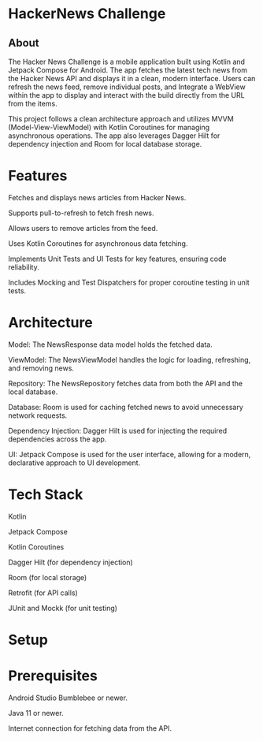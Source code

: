 # HackerNews Challenge
## About
The Hacker News Challenge is a mobile application built using Kotlin and Jetpack Compose for Android. The app fetches the latest tech news from the Hacker News API and displays it in a clean, modern interface. Users can refresh the news feed, remove individual posts, and Integrate a WebView within the app to display and interact with the build directly from the URL from the items.

This project follows a clean architecture approach and utilizes MVVM (Model-View-ViewModel) with Kotlin Coroutines for managing asynchronous operations. The app also leverages Dagger Hilt for dependency injection and Room for local database storage.


# Features
Fetches and displays news articles from Hacker News.

Supports pull-to-refresh to fetch fresh news.

Allows users to remove articles from the feed.

Uses Kotlin Coroutines for asynchronous data fetching.

Implements Unit Tests and UI Tests for key features, ensuring code reliability.

Includes Mocking and Test Dispatchers for proper coroutine testing in unit tests.

# Architecture
Model: The NewsResponse data model holds the fetched data.

ViewModel: The NewsViewModel handles the logic for loading, refreshing, and removing news.

Repository: The NewsRepository fetches data from both the API and the local database.

Database: Room is used for caching fetched news to avoid unnecessary network requests.

Dependency Injection: Dagger Hilt is used for injecting the required dependencies across the app.

UI: Jetpack Compose is used for the user interface, allowing for a modern, declarative approach to UI development.


# Tech Stack
Kotlin

Jetpack Compose

Kotlin Coroutines

Dagger Hilt (for dependency injection)

Room (for local storage)

Retrofit (for API calls)

JUnit and Mockk (for unit testing)


# Setup
# Prerequisites
Android Studio Bumblebee or newer.

Java 11 or newer.

Internet connection for fetching data from the API.
